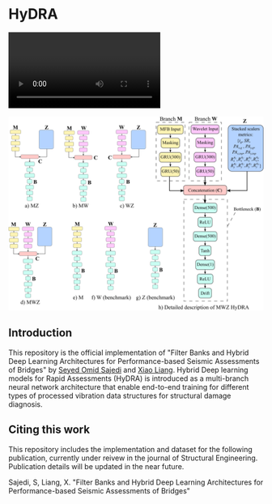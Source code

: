 # HyDRA


![Custom filter banks](https://github.com/OmidSaj/HyDRA/blob/main/Assets/MFB_demo.mp4)

![HyDRA models](https://github.com/OmidSaj/HyDRA/blob/main/Assets/HyDRA.jpg)

## Introduction
This repository is the official implementation of "Filter Banks and Hybrid Deep Learning Architectures for Performance-based Seismic Assessments of Bridges" by [Seyed Omid Sajedi](https://github.com/OmidSaj) and [Xiao Liang](https://github.com/benliangxiao). Hybrid Deep learning models for Rapid Assessments (HyDRA) is introduced as a multi-branch neural network architecture that enable end-to-end training for different types of processed vibration data structures for structural damage diagnosis.


## Citing this work
This repository includes the implementation and dataset for the following publication, currently under reivew in the journal of Structural Engineering. Publication details will be updated in the near future. 

Sajedi, S, Liang, X. "Filter Banks and Hybrid Deep Learning Architectures for Performance-based Seismic Assessments of Bridges"
